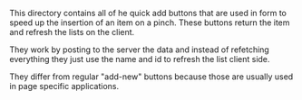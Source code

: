 This directory contains all of he quick add buttons that are used in form to speed up the insertion of an item on a pinch. These buttons return the item and refresh the lists on the client.

They work by posting to the server the data and instead of refetching everything they just use the name and id to refresh the list client side. 

They differ from regular "add-new" buttons because those are usually used in page specific applications.
